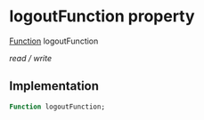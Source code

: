 


# logoutFunction property






[Function](https://api.flutter.dev/flutter/dart-core/Function-class.html) logoutFunction
  
_read / write_






## Implementation

```dart
Function logoutFunction;


```








